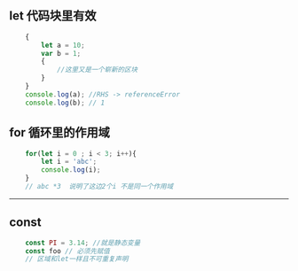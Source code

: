 ## let 代码块里有效
```javascript
    {
        let a = 10;
        var b = 1;
        {
            //这里又是一个崭新的区块
        }
    }
    console.log(a); //RHS -> referenceError 
    console.log(b); // 1
```
## for 循环里的作用域
```javascript
    for(let i = 0 ; i < 3; i++){
        let i = 'abc';
        console.log(i);
    }
    // abc *3  说明了这边2个i 不是同一个作用域 
```
*** 
## const
```javascript
    const PI = 3.14; //就是静态变量
    const foo // 必须先赋值
    // 区域和let一样且不可重复声明
```

